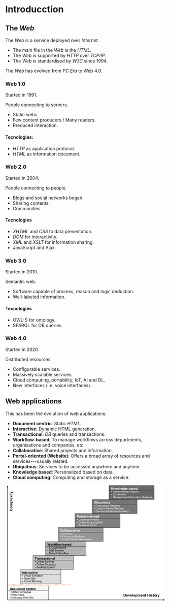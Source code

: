 # Introducction 

## The _Web_ 

The _Web_ is a service deployed over _Internet_.

- The main file in the _Web_ is the _HTML_.
- The _Web_ is supported by _HTTP_ over _TCP/IP_.
- The _Web_ is standardised by _W3C_ since 1994.

The _Web_ has evolved from _PC Era_ to Web 4.0.

### Web 1.0 

Started in 1991. 

People connecting to servers.

- Static webs.
- Few content producers / Many readers.
- Rreduced interaction.

#### Tecnologies: 

- _HTTP_ as application protocol. 
- _HTML_ as information document.

### Web 2.0 

Started in 2004. 

People connecting to people.

- Blogs and social networks began.
- Sharing contents.
- Communities.

#### Tecnologies

- _XHTML_ and _CSS_ to data presentation.
- _DOM_ for interactivity.
- _XML_ and _XSLT_ for information sharing.
- JavaScript and Ajax.

### Web 3.0

Started in 2010.

Semantic web. 

- Software capable of process, reason and logic deduction.  
- Well-labeled information. 

#### Tecnologies

- OWL-S for ontology.
- SPARQL for DB queries.

### Web 4.0

Started in 2020.

Distributed resources.

- Configurable services.
- Massively scalable services. 
- Cloud computing, portability, IoT, AI and DL.
- New interfaces (i.e. voice interfaces). 

## Web applications

This has been the evolution of web applications:

- **Document centric**: Static _HTML_.
- **Interactive**: Dynamic HTML generation.
- **Transactional**: _DB_ queries and transactions.
- **Workflow-based**: To manage workflows across departments, organisations and companies, etc.
- **Collaborative**: Shared projects and information.
- **Portal-oriented (Website)**: Offers a broad array of resources and services---usually related.
- **Ubiquitous**: Services to be accessed anywhere and anytime.
- **Knowledge based**: Personalized based on data. 
- **Cloud computing**: Computing and storage as a service.

![Web evolution](img/web_evolution.jpg)
